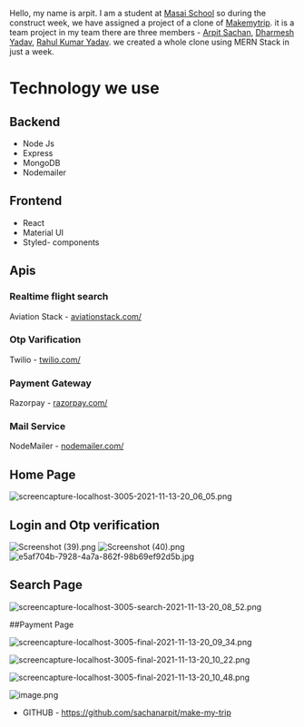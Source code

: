 Hello, my name is arpit. I am a student at  [Masai School](https://masaischool.com/) so during the construct week, we have assigned a project of a clone of  [Makemytrip](https://www.makemytrip.com/). 
it is a team project in my team there are three members -  [Arpit Sachan](https://github.com/sachanarpit),  [Dharmesh Yadav](https://github.com/dharmeshrao),  [Rahul Kumar Yadav](https://github.com/rahulyadav96). we created a whole clone using MERN Stack in just a week.

# Technology we use

## Backend
- Node Js
- Express
- MongoDB
- Nodemailer

## Frontend
- React
- Material UI
- Styled- components

## Apis

### Realtime flight search
Aviation Stack - [ aviationstack.com/](https://aviationstack.com/) 

### Otp Varification
Twilio -  [twilio.com/](https://www.twilio.com/) 

### Payment Gateway
Razorpay -  [razorpay.com/](https://razorpay.com/) 

### Mail Service 
NodeMailer -  [nodemailer.com/](https://nodemailer.com/) 


## Home Page


![screencapture-localhost-3005-2021-11-13-20_06_05.png](https://cdn.hashnode.com/res/hashnode/image/upload/v1636819763376/zjIHEBDE0.png)


## Login and Otp verification

![Screenshot (39).png](https://cdn.hashnode.com/res/hashnode/image/upload/v1636819827776/BVzkKdcMk.png)
![Screenshot (40).png](https://cdn.hashnode.com/res/hashnode/image/upload/v1636819833599/lmidFgXps.png)
![e5af704b-7928-4a7a-862f-98b69ef92d5b.jpg](https://cdn.hashnode.com/res/hashnode/image/upload/v1636819849756/g819xGufS.jpeg)


## Search Page

![screencapture-localhost-3005-search-2021-11-13-20_08_52.png](https://cdn.hashnode.com/res/hashnode/image/upload/v1636819783064/o0BPrMowgc.png)

##Payment Page

![screencapture-localhost-3005-final-2021-11-13-20_09_34.png](https://cdn.hashnode.com/res/hashnode/image/upload/v1636819907356/aKunpwwt8.png)



![screencapture-localhost-3005-final-2021-11-13-20_10_22.png](https://cdn.hashnode.com/res/hashnode/image/upload/v1636819919150/eUj6IOOoc.png)

![screencapture-localhost-3005-final-2021-11-13-20_10_48.png](https://cdn.hashnode.com/res/hashnode/image/upload/v1636819925472/eRRCvR1Dr.png)

![image.png](https://cdn.hashnode.com/res/hashnode/image/upload/v1636819997027/85PGB_l7i.png)


- GITHUB - https://github.com/sachanarpit/make-my-trip
